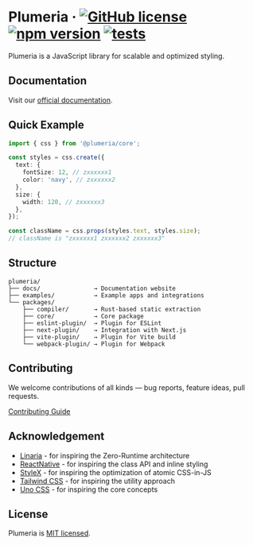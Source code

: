 # Plumeria &middot; [![GitHub license](https://img.shields.io/badge/license-MIT-brightgreen.svg)](https://github.com/zss-in-js/plumeria/blob/main/LICENSE) [![npm version](https://img.shields.io/npm/v/@plumeria/core.svg?color=brightgreen)](https://www.npmjs.com/package/@plumeria/core) [![tests](https://github.com/zss-in-js/plumeria/actions/workflows/tests.yml/badge.svg)](https://github.com/zss-in-js/plumeria/actions/workflows/tests.yml)

Plumeria is a JavaScript library for scalable and optimized styling.

## Documentation

Visit our [official documentation](https://plumeria.dev).

## Quick Example

```ts
import { css } from '@plumeria/core';

const styles = css.create({
  text: {
    fontSize: 12, // zxxxxxx1
    color: 'navy', // zxxxxxx2
  },
  size: {
    width: 120, // zxxxxxx3
  },
});

const className = css.props(styles.text, styles.size);
// className is "zxxxxxx1 zxxxxxx2 zxxxxxx3"
```

## Structure

```
plumeria/
├── docs/               → Documentation website
├── examples/           → Example apps and integrations
└── packages/
    ├── compiler/       → Rust-based static extraction
    ├── core/           → Core package
    ├── eslint-plugin/  → Plugin for ESLint
    ├── next-plugin/    → Integration with Next.js
    ├── vite-plugin/    → Plugin for Vite build
    └── webpack-plugin/ → Plugin for Webpack

```

## Contributing

We welcome contributions of all kinds — bug reports, feature ideas, pull requests.

[Contributing Guide](https://github.com/zss-in-js/plumeria/blob/main/.github/CONTRIBUTING.md)

## Acknowledgement

- [Linaria](https://linaria.dev/) - for inspiring the Zero-Runtime architecture
- [ReactNative](https://reactnative.dev/docs/stylesheet) - for inspiring the class API and inline styling
- [StyleX](https://stylexjs.com/) - for inspiring the optimization of atomic CSS-in-JS
- [Tailwind CSS](https://tailwindcss.com/) - for inspiring the utility approach
- [Uno CSS](https://unocss.dev/) - for inspiring the core concepts

## License

Plumeria is [MIT licensed](https://github.com/zss-in-js/plumeria/blob/main/license).
